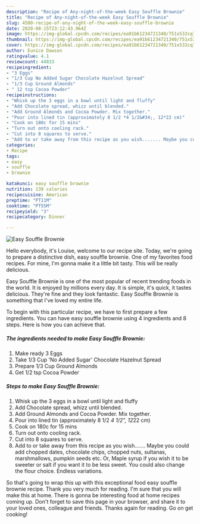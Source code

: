 ```yaml
---
description: "Recipe of Any-night-of-the-week Easy Souffle Brownie"
title: "Recipe of Any-night-of-the-week Easy Souffle Brownie"
slug: 4500-recipe-of-any-night-of-the-week-easy-souffle-brownie
date: 2020-08-15T23:12:43.964Z
image: https://img-global.cpcdn.com/recipes/ea91b61234721340/751x532cq70/easy-souffle-brownie-recipe-main-photo.jpg
thumbnail: https://img-global.cpcdn.com/recipes/ea91b61234721340/751x532cq70/easy-souffle-brownie-recipe-main-photo.jpg
cover: https://img-global.cpcdn.com/recipes/ea91b61234721340/751x532cq70/easy-souffle-brownie-recipe-main-photo.jpg
author: Eunice Dawson
ratingvalue: 4.1
reviewcount: 44833
recipeingredient:
- "3 Eggs"
- "1/3 Cup No Added Sugar Chocolate Hazelnut Spread"
- "1/3 Cup Ground Almonds"
- " 12 tsp Cocoa Powder"
recipeinstructions:
- "Whisk up the 3 eggs in a bowl until light and fluffy"
- "Add Chocolate spread, whizz until blended."
- "Add Ground Almonds and Cocoa Powder. Mix together."
- "Pour into lined tin (approximately 8 1/2 *4 1/2&#34;, 12*22 cm)"
- "Cook on 180c for 15 mins"
- "Turn out onto cooling rack."
- "Cut into 8 squares to serve."
- "Add to or take away from this recipe as you wish....... Maybe you could add chopped dates, chocolate chips, chopped nuts, sultanas, marshmallows, pumpkin seeds etc. Or, Maple syrup if you wish it to be sweeter or salt if you want it to be less sweet. You could also change the flour choice. Endless variations."
categories:
- Recipe
tags:
- easy
- souffle
- brownie

katakunci: easy souffle brownie 
nutrition: 139 calories
recipecuisine: American
preptime: "PT11M"
cooktime: "PT55M"
recipeyield: "3"
recipecategory: Dinner

---
```



![Easy Souffle Brownie](https://img-global.cpcdn.com/recipes/ea91b61234721340/751x532cq70/easy-souffle-brownie-recipe-main-photo.jpg)

Hello everybody, it's Louise, welcome to our recipe site. Today, we're going to prepare a distinctive dish, easy souffle brownie. One of my favorites food recipes. For mine, I'm gonna make it a little bit tasty. This will be really delicious.

Easy Souffle Brownie is one of the most popular of recent trending foods in the world. It is enjoyed by millions every day. It is simple, it's quick, it tastes delicious. They're fine and they look fantastic. Easy Souffle Brownie is something that I've loved my entire life.




To begin with this particular recipe, we have to first prepare a few ingredients. You can have easy souffle brownie using 4 ingredients and 8 steps. Here is how you can achieve that.

<!--inarticleads1-->

##### The ingredients needed to make Easy Souffle Brownie:

1. Make ready 3 Eggs
1. Take 1/3 Cup &#39;No Added Sugar&#39; Chocolate Hazelnut Spread
1. Prepare 1/3 Cup Ground Almonds
1. Get  1/2 tsp Cocoa Powder




<!--inarticleads2-->

##### Steps to make Easy Souffle Brownie:

1. Whisk up the 3 eggs in a bowl until light and fluffy
1. Add Chocolate spread, whizz until blended.
1. Add Ground Almonds and Cocoa Powder. Mix together.
1. Pour into lined tin (approximately 8 1/2 *4 1/2&#34;, 12*22 cm)
1. Cook on 180c for 15 mins
1. Turn out onto cooling rack.
1. Cut into 8 squares to serve.
1. Add to or take away from this recipe as you wish....... Maybe you could add chopped dates, chocolate chips, chopped nuts, sultanas, marshmallows, pumpkin seeds etc. Or, Maple syrup if you wish it to be sweeter or salt if you want it to be less sweet. You could also change the flour choice. Endless variations.




So that's going to wrap this up with this exceptional food easy souffle brownie recipe. Thank you very much for reading. I'm sure that you will make this at home. There is gonna be interesting food at home recipes coming up. Don't forget to save this page in your browser, and share it to your loved ones, colleague and friends. Thanks again for reading. Go on get cooking!

